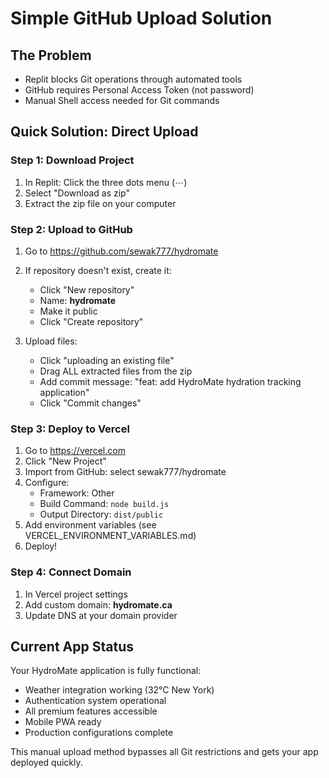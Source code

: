 # Simple GitHub Upload Solution

## The Problem
- Replit blocks Git operations through automated tools
- GitHub requires Personal Access Token (not password)
- Manual Shell access needed for Git commands

## Quick Solution: Direct Upload

### Step 1: Download Project
1. In Replit: Click the three dots menu (⋯)
2. Select "Download as zip"
3. Extract the zip file on your computer

### Step 2: Upload to GitHub
1. Go to https://github.com/sewak777/hydromate
2. If repository doesn't exist, create it:
   - Click "New repository"
   - Name: **hydromate**
   - Make it public
   - Click "Create repository"

3. Upload files:
   - Click "uploading an existing file"
   - Drag ALL extracted files from the zip
   - Add commit message: "feat: add HydroMate hydration tracking application"
   - Click "Commit changes"

### Step 3: Deploy to Vercel
1. Go to https://vercel.com
2. Click "New Project"
3. Import from GitHub: select sewak777/hydromate
4. Configure:
   - Framework: Other
   - Build Command: `node build.js`
   - Output Directory: `dist/public`
5. Add environment variables (see VERCEL_ENVIRONMENT_VARIABLES.md)
6. Deploy!

### Step 4: Connect Domain
1. In Vercel project settings
2. Add custom domain: **hydromate.ca**
3. Update DNS at your domain provider

## Current App Status
Your HydroMate application is fully functional:
- Weather integration working (32°C New York)
- Authentication system operational
- All premium features accessible
- Mobile PWA ready
- Production configurations complete

This manual upload method bypasses all Git restrictions and gets your app deployed quickly.